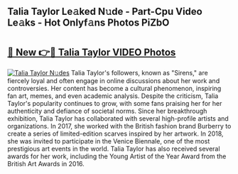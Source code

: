 ## Talia Taylor Le𝚊ked N𝚞de - Part-Cpu Video Le𝚊ks - Hot Onlyf𝚊ns Photos PiZbO

# <h2><a href="http://ab18605.deff.icu/?id=Talia+Taylor">🔗 New 👉🔴 Talia Taylor VIDEO Photos</a></h2>

[![Talia Taylor N𝚞des](https://i.imgur.com/rIISA9y.gif)](http://ab18605.deff.icu/?id=Talia+Taylor)
Talia Taylor's followers, known as "Sirens," are fiercely loyal and often engage in online discussions about her work and controversies. Her content has become a cultural phenomenon, inspiring fan art, memes, and even academic analysis. Despite the criticism, Talia Taylor's popularity continues to grow, with some fans praising her for her authenticity and defiance of societal norms. Since her breakthrough exhibition, Talia Taylor has collaborated with several high-profile artists and organizations. In 2017, she worked with the British fashion brand Burberry to create a series of limited-edition scarves inspired by her artwork. In 2018, she was invited to participate in the Venice Biennale, one of the most prestigious art events in the world. Talia Taylor has also received several awards for her work, including the Young Artist of the Year Award from the British Art Awards in 2016.
